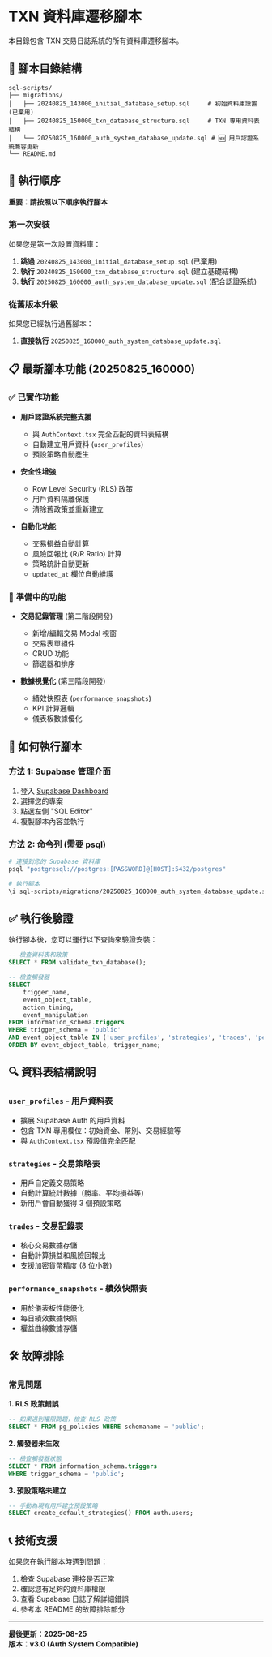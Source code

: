 # TXN 資料庫遷移腳本

本目錄包含 TXN 交易日誌系統的所有資料庫遷移腳本。

## 📁 腳本目錄結構

```
sql-scripts/
├── migrations/
│   ├── 20240825_143000_initial_database_setup.sql     # 初始資料庫設置 (已棄用)
│   ├── 20240825_150000_txn_database_structure.sql     # TXN 專用資料表結構
│   └── 20250825_160000_auth_system_database_update.sql # 🆕 用戶認證系統兼容更新
└── README.md
```

## 🚀 執行順序

**重要：請按照以下順序執行腳本**

### 第一次安裝
如果您是第一次設置資料庫：

1. **跳過** `20240825_143000_initial_database_setup.sql` (已棄用)
2. **執行** `20240825_150000_txn_database_structure.sql` (建立基礎結構)
3. **執行** `20250825_160000_auth_system_database_update.sql` (配合認證系統)

### 從舊版本升級
如果您已經執行過舊腳本：

1. **直接執行** `20250825_160000_auth_system_database_update.sql`

## 📋 最新腳本功能 (20250825_160000)

### ✅ **已實作功能**
- **用戶認證系統完整支援**
  - 與 `AuthContext.tsx` 完全匹配的資料表結構
  - 自動建立用戶資料 (`user_profiles`)
  - 預設策略自動產生

- **安全性增強**
  - Row Level Security (RLS) 政策
  - 用戶資料隔離保護
  - 清除舊政策並重新建立

- **自動化功能**
  - 交易損益自動計算
  - 風險回報比 (R/R Ratio) 計算
  - 策略統計自動更新
  - `updated_at` 欄位自動維護

### 🚀 **準備中的功能**
- **交易記錄管理** (第二階段開發)
  - 新增/編輯交易 Modal 視窗
  - 交易表單組件
  - CRUD 功能
  - 篩選器和排序

- **數據視覺化** (第三階段開發)
  - 績效快照表 (`performance_snapshots`)
  - KPI 計算邏輯
  - 儀表板數據優化

## 🔧 如何執行腳本

### 方法 1: Supabase 管理介面
1. 登入 [Supabase Dashboard](https://supabase.com/dashboard)
2. 選擇您的專案
3. 點選左側 "SQL Editor"
4. 複製腳本內容並執行

### 方法 2: 命令列 (需要 psql)
```bash
# 連接到您的 Supabase 資料庫
psql "postgresql://postgres:[PASSWORD]@[HOST]:5432/postgres"

# 執行腳本
\i sql-scripts/migrations/20250825_160000_auth_system_database_update.sql
```

## ✅ 執行後驗證

執行腳本後，您可以運行以下查詢來驗證安裝：

```sql
-- 檢查資料表和政策
SELECT * FROM validate_txn_database();

-- 檢查觸發器
SELECT 
    trigger_name,
    event_object_table,
    action_timing,
    event_manipulation
FROM information_schema.triggers 
WHERE trigger_schema = 'public'
AND event_object_table IN ('user_profiles', 'strategies', 'trades', 'performance_snapshots')
ORDER BY event_object_table, trigger_name;
```

## 🔍 資料表結構說明

### `user_profiles` - 用戶資料表
- 擴展 Supabase Auth 的用戶資料
- 包含 TXN 專用欄位：初始資金、幣別、交易經驗等
- 與 `AuthContext.tsx` 預設值完全匹配

### `strategies` - 交易策略表
- 用戶自定義交易策略
- 自動計算統計數據（勝率、平均損益等）
- 新用戶會自動獲得 3 個預設策略

### `trades` - 交易記錄表
- 核心交易數據存儲
- 自動計算損益和風險回報比
- 支援加密貨幣精度 (8 位小數)

### `performance_snapshots` - 績效快照表
- 用於儀表板性能優化
- 每日績效數據快照
- 權益曲線數據存儲

## 🛠️ 故障排除

### 常見問題

**1. RLS 政策錯誤**
```sql
-- 如果遇到權限問題，檢查 RLS 政策
SELECT * FROM pg_policies WHERE schemaname = 'public';
```

**2. 觸發器未生效**
```sql
-- 檢查觸發器狀態
SELECT * FROM information_schema.triggers 
WHERE trigger_schema = 'public';
```

**3. 預設策略未建立**
```sql
-- 手動為現有用戶建立預設策略
SELECT create_default_strategies() FROM auth.users;
```

## 📞 技術支援

如果您在執行腳本時遇到問題：

1. 檢查 Supabase 連接是否正常
2. 確認您有足夠的資料庫權限
3. 查看 Supabase 日誌了解詳細錯誤
4. 參考本 README 的故障排除部分

---

**最後更新：2025-08-25**  
**版本：v3.0 (Auth System Compatible)**